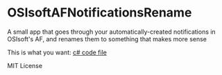 # OSIsoftAFNotificationsRename
A small app that goes through your automatically-created notifications in OSIsoft's AF, and renames them to something that makes more sense

This is what you want: [c# code file](https://github.com/madmaxlax/OSIsoftAFNotificationsRename/blob/master/Program-nodebug.cs)

MIT License
